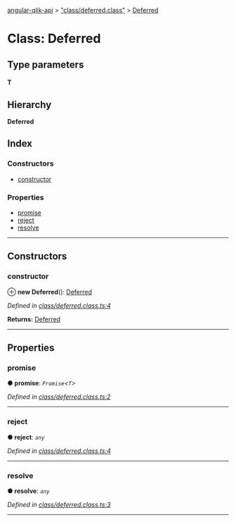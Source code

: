 [angular-qlik-api](../README.md) > ["class/deferred.class"](../modules/_class_deferred_class_.md) > [Deferred](../classes/_class_deferred_class_.deferred.md)

# Class: Deferred

## Type parameters
#### T 
## Hierarchy

**Deferred**

## Index

### Constructors

* [constructor](_class_deferred_class_.deferred.md#constructor)

### Properties

* [promise](_class_deferred_class_.deferred.md#promise)
* [reject](_class_deferred_class_.deferred.md#reject)
* [resolve](_class_deferred_class_.deferred.md#resolve)

---

## Constructors

<a id="constructor"></a>

###  constructor

⊕ **new Deferred**(): [Deferred](_class_deferred_class_.deferred.md)

*Defined in [class/deferred.class.ts:4](https://github.com/goekaypamuk/angular-qlik-api/blob/be30617/src/class/deferred.class.ts#L4)*

**Returns:** [Deferred](_class_deferred_class_.deferred.md)

___

## Properties

<a id="promise"></a>

###  promise

**● promise**: *`Promise`<`T`>*

*Defined in [class/deferred.class.ts:2](https://github.com/goekaypamuk/angular-qlik-api/blob/be30617/src/class/deferred.class.ts#L2)*

___
<a id="reject"></a>

###  reject

**● reject**: *`any`*

*Defined in [class/deferred.class.ts:4](https://github.com/goekaypamuk/angular-qlik-api/blob/be30617/src/class/deferred.class.ts#L4)*

___
<a id="resolve"></a>

###  resolve

**● resolve**: *`any`*

*Defined in [class/deferred.class.ts:3](https://github.com/goekaypamuk/angular-qlik-api/blob/be30617/src/class/deferred.class.ts#L3)*

___

